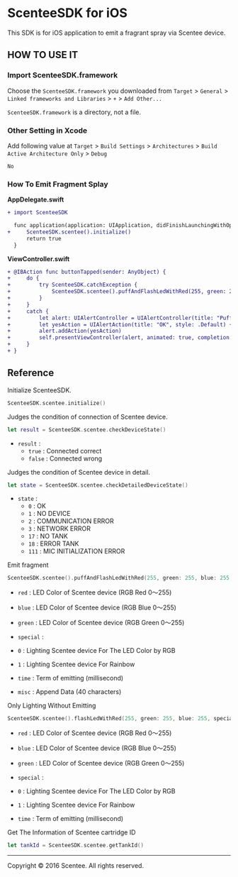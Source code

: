 ScenteeSDK for iOS
===

This SDK is for iOS application to emit a fragrant spray via Scentee device.

HOW TO USE IT
---

### Import ScenteeSDK.framework ###

Choose the `ScenteeSDK.framework` you downloaded from
`Target` > `General` > `Linked frameworks and Libraries` > `+` > `Add Other...`

`ScenteeSDK.framework` is a directory, not a file.

### Other Setting in Xcode ###

Add following value at
`Target` > `Build Settings` > `Architectures` > `Build Active Architecture Only` > `Debug`

    No

### How To Emit Fragment Splay  ###

**AppDelegate.swift**

```diff
+ import ScenteeSDK

  func application(application: UIApplication, didFinishLaunchingWithOptions launchOptions: [NSObject: AnyObject]?) -> Bool {
+     ScenteeSDK.scentee().initialize()
      return true
  }
```

**ViewController.swift**

```diff
+ @IBAction func buttonTapped(sender: AnyObject) {
+     do {
+         try ScenteeSDK.catchException {
+             ScenteeSDK.scentee().puffAndFlashLedWithRed(255, green: 255, blue: 255, special: 1, time: 5000)
+         }
+     }
+     catch {
+         let alert: UIAlertController = UIAlertController(title: "Puff failed..", message: "Make sure the device is connected.", preferredStyle: .Alert)
+         let yesAction = UIAlertAction(title: "OK", style: .Default) { action in print("OK") }
+         alert.addAction(yesAction)
+         self.presentViewController(alert, animated: true, completion: nil)
+     }
+ }
```

Reference
---

Initialize ScenteeSDK.

```swift
ScenteeSDK.scentee.initialize()
```

Judges the condition of connection of Scentee device.

```swift
let result = ScenteeSDK.scentee.checkDeviceState()
```

+ `result` :
   + `true` :
     Connected correct
   + `false` :
     Connected wrong

Judges the condition of Scentee device in detail.

```swift
let state = ScenteeSDK.scentee.checkDetailedDeviceState()
```

+ `state` :
   + `0` :
     OK
   + `1` :
     NO DEVICE
   + `2` :
     COMMUNICATION ERROR
   + `3` :
     NETWORK ERROR
   + `17` :
     NO TANK
   + `18` :
     ERROR TANK
   + `111` :
     MIC INITIALIZATION ERROR

Emit fragment

```swift
ScenteeSDK.scentee().puffAndFlashLedWithRed(255, green: 255, blue: 255, special: 1, time: 5000)
```

+   `red` :
    LED Color of Scentee device (RGB  Red 0〜255)

+   `blue` :
    LED Color of Scentee device  (RGB Blue 0〜255)

+   `green` :
    LED Color of Scentee device  (RGB Green 0〜255)

+   `special` :
   + `0` :
     Lighting Scentee device For The LED Color by RGB
   + `1` :
     Lighting Scentee device For Rainbow

+   `time` :
  Term of emitting (millisecond)

+   `misc` :
  Append Data (40 characters)

Only Lighting Without Emitting

```swift
ScenteeSDK.scentee().flashLedWithRed(255, green: 255, blue: 255, special: 1, time: 5000)
```

+   `red` :
    LED Color of Scentee device (RGB  Red 0〜255)

+   `blue` :
    LED Color of Scentee device  (RGB Blue 0〜255)

+   `green` :
    LED Color of Scentee device  (RGB Green 0〜255)

+   `special` :
   + `0` :
     Lighting Scentee device For The LED Color by RGB
   + `1` :
     Lighting Scentee device For Rainbow

+   `time` :
    Term of emitting (millisecond)

Get The Information of Scentee cartridge ID

```swift
let tankId = ScenteeSDK.scentee.getTankId()
```

---

Copyright &copy; 2016 Scentee. All rights reserved.
